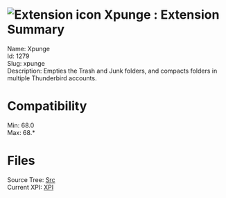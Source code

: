 # ![Extension icon](https://addons.thunderbird.net/user-media/addon_icons/1/1279-64.png?modified=1568422739) Xpunge : Extension Summary

Name: Xpunge  
Id: 1279  
Slug: xpunge  
Description: Empties the Trash and Junk folders, and compacts folders in multiple Thunderbird accounts.
  

# Compatibility
Min: 68.0  
Max: 68.*  

# Files

Source Tree: [Src](C:/Dev/Thunderbird/ThunderKdB/xall/x68/1279-xpunge/src)  
Current XPI: [XPI](C:/Dev/Thunderbird/ThunderKdB/xall/x68/1279-xpunge/xpi)  



